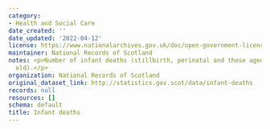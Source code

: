 ```yaml
---
category:
- Health and Social Care
date_created: ''
date_updated: '2022-04-12'
license: https://www.nationalarchives.gov.uk/doc/open-government-licence/version/3/
maintainer: National Records of Scotland
notes: <p>Number of infant deaths (stillbirth, perinatal and those aged under 1 year
  old).</p>
organization: National Records of Scotland
original_dataset_link: http://statistics.gov.scot/data/infant-deaths
records: null
resources: []
schema: default
title: Infant deaths
---
```

